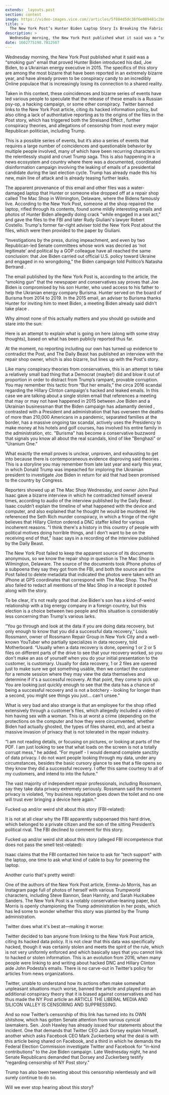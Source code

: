 ```yaml
--- 
extends: _layouts.post 
section: content 
image: https://video-images.vice.com//articles/5f884d5dc38f6e009481c2b0/lede/1602769809087-gettyimages-520751670-copy.jpeg?image-resize-opts=Y3JvcD0xeHc6MC44NDh4aDsweHcsMC4wMzc3eGgmcmVzaXplPTEyMDA6KiZyZXNpemU9MTIwMDoq 
title: > 
  The New York Post’s Hunter Biden Laptop Story Is Breaking the Fabric of Reality 
description: > 
  Wednesday morning, the New York Post published what it said was a “smoking gun” email that proved Hunter Biden introduced his dad, Joe Biden, to a Ukrainian energy executive in 2015.Trump's former far-right adviser told the New York Post about the files, which were then provided to the paper by Giuliani.In the 2015 email, an adviser to Burisma thanks Hunter for inviting him to meet Biden, a meeting Biden already said didn't take place .The New York Post failed to keep the apparent source of its documents anonymous, so we know the repair shop in question is The Mac Shop in Wilmington, Delaware.Twitter does what it's best at—making it worse:Twitter decided to ban anyone from linking to the New York Post article, citing its hacked data policy. 
date: 1602775198.7812507 
--- 
```

Wednesday morning, the New York Post published what it said was a “smoking gun” email that proved Hunter Biden introduced his dad, Joe Biden, to a Ukrainian energy executive in 2015. The specifics of this story are among the most bizarre that have been reported in an extremely bizarre year, and have already proven to be conspiracy candy to an incredibly Online populace that is increasingly losing its connection to a shared reality.

Taken in this context, these coincidences and bizarre series of events have led various people to speculate that the release of these emails is a Russian psy-op, a hacking campaign, or some other conspiracy. Twitter banned links to the New York Post article, citing its hacked information policy, but also citing a lack of authoritative reporting as to the origins of the files in the Post story, which has triggered both the Streisand Effect , further conspiracy theories, and allegations of censorship from most every major Republican politician, including Trump.

This is a possible series of events, but it’s also a series of events that requires a large number of coincidences and questionable behavior by multiple people involved, many of which have been recurring characters in the relentlessly stupid and cruel Trump saga. This is also happening in a news ecosystem and country where there was a documented, coordinated disinformation campaign involving the leaking of emails of a presidential candidate during the last election cycle. Trump has already made this his new, main line of attack and is already teasing further leaks.

The apparent provenance of this email and other files was a water-damaged laptop that Hunter or someone else dropped off at a repair shop called The Mac Shop in Wilmington, Delaware, where the Bidens famously live. According to the New York Post, someone at the shop repaired the laptop, rifled through its contents, found some mildly interesting emails and photos of Hunter Biden allegedly doing crack "while engaged in a sex act," and gave the files to the FBI and later Rudy Giuliani's lawyer Robert Costello. Trump's former far-right adviser told the New York Post about the files, which were then provided to the paper by Giuliani.

“Investigations by the press, during impeachment, and even by two Republican-led Senate committees whose work was decried as ‘not legitimate’ and political by a GOP colleague have all reached the same conclusion: that Joe Biden carried out official U.S. policy toward Ukraine and engaged in no wrongdoing,” the Biden campaign told Politico’s Natasha Bertrand .

The email published by the New York Post is, according to the article, the “smoking gun” that the newspaper and conservatives say proves that Joe Biden is compromised by his son Hunter, who used access to his father to help the Ukranian energy company Burisma. Hunter served on the board of Burisma from 2014 to 2019. In the 2015 email, an adviser to Burisma thanks Hunter for inviting him to meet Biden, a meeting Biden already said didn't take place .

Why almost none of this actually matters and you should go outside and stare into the sun:

Here is an attempt to explain what is going on here (along with some stray thoughts), based on what has been publicly reported thus far.

At the moment, no reporting including our own has turned up evidence to contradict the Post, and The Daily Beast has published an interview with the repair shop owner, which is also bizarre, but lines up with the Post's story.

Like many conspiracy theories from conservatives, this is an attempt to take a relatively small bad thing that a Democrat (maybe!) did and blow it out of proportion in order to distract from Trump’s rampant, provable corruption. You may remember this tactic from “But her emails,” the circa 2016 scandal regarding the Hillary Clinton campaign's hacked and leaked emails. In this case we are talking about a single stolen email that references a meeting that may or may not have happened in 2015 between Joe Biden and a Ukrainian businessman that the Biden campaign has adamantly denied , contrasted with a President and administration that has overseen the deaths of more than 210,000 Americans in a pandemic, separated families at the border, has a massive ongoing tax scandal, actively uses the Presidency to make money at his hotels and golf courses, has involved his entire family in the administration, etc. "Burisma" has become a conservative buzzword that signals you know all about the real scandals, kind of like "Benghazi" or "Uranium One."

What exactly the email proves is unclear, unproven, and exhausting to get into because there is contemporaneous evidence disproving said theories . This is a storyline you may remember from late last year and early this year, in which Donald Trump was impeached for imploring the Ukrainian president to investigate Joe Biden in return for aid that had been promised to the country by Congress.

Reporters showed up at The Mac Shop Wednesday, and owner John Paul Isaac gave a bizarre interview in which he contradicted himself several times, according to audio of the interview published by the Daily Beast . Isaac couldn’t explain the timeline of what happened with the device and computer, and also explained that he thought he would be murdered. He referenced the Seth Rich murder conspiracy, in which a fringe of the right believes that Hillary Clinton ordered a DNC staffer killed for various incoherent reasons. "I think there's a history in this country of people with political motives doing horrible things, and I don't want to be on the receiving end of that," Isaac says in a recording of the interview published by the Daily Beast.

The New York Post failed to keep the apparent source of its documents anonymous, so we know the repair shop in question is The Mac Shop in Wilmington, Delaware. The source of the documents took iPhone photos of a subpoena they say they got from the FBI, and both the source and the Post failed to delete metadata that indicated the photos were taken with an iPhone at GPS coordinates that correspond with The Mac Shop. The Post also failed to redact all mentions of the Mac Shop in a receipt it posted along with the story.

To be clear, it's not really good that Joe Biden's son has a kind-of-weird relationship with a big energy company in a foreign country, but this election is a choice between two people and this situation is considerably less concerning than Trump's various larks.

“You go through and look at the data if you are doing data recovery, but only enough to know that you did a successful data recovery,” Louis Rossmann, owner of Rossmann Repair Group in New York City and a well-known YouTuber who partially specializes in data recovery, told Motherboard. “Usually when a data recovery is done, opening 1 or 2 or 5 files on different parts of the drive to see that your recovery worked, so you don't make an ass of yourself when you do your initial presentation to the customer, is customary. Usually for data recovery, 1 or 2 files are opened just to make sure we got something usable, then we contact the customer for a remote session where they may view the data themselves and determine if it's a successful recovery. At that point, they come to pick up. You are looking just quickly enough to see that the data has a chance of being a successful recovery and is not a botchery - looking for longer than a second, you might see things you just… can't unsee.”

What is very bad and also strange is that an employee for the shop rifled extensively through a customer’s files, which allegedly included a video of him having sex with a woman. This is at worst a crime (depending on the protections on the computer and how they were circumvented, whether Biden had actually ghosted, the types of files shared, etc), and at best a massive invasion of privacy that is not tolerated in the repair industry.

“I am not reading details, or focusing on pictures, or looking at parts of the PDF. I am just looking to see that what loads on the screen is not a totally corrupt mess,” he added. “For myself - I would demand complete sanctity of data privacy. I do not want people looking through my data, under any circumstances, besides the basic cursory glance to see that a file opens so they know they did a successful recovery. I offer this same courtesy to all of my customers, and intend to into the future.”

The vast majority of independent repair professionals, including Rossmann, say they take data privacy extremely seriously. Rossmann said the moment privacy is violated, “my business reputation goes down the toilet and no one will trust ever bringing a device here again.”

Fucked up and/or weird shit about this story (FBI-related):

It is not at all clear why the FBI apparently subpoenaed this hard drive, which belonged to a private citizen and the son of the sitting President’s political rival. The FBI declined to comment for this story.

Fucked up and/or weird shit about this story (alleged FBI incompetence that does not pass the smell test-related):

Isaac claims that the FBI contacted him twice to ask for "tech support" with the laptop, one time to ask what kind of cable to buy for powering the laptop.

Another curio that's pretty weird!:

One of the authors of the New York Post article, Emma-Jo Morris, has an Instagram page full of photos of herself with various Trumpworld characters, including Steve Bannon, Sean Hannity, and Sarah Huckabee Sanders. The New York Post is a notably conservative-leaning paper, but Morris is openly championing the Trump administration in her posts, which has led some to wonder whether this story was planted by the Trump administration.

Twitter does what it's best at—making it worse:

Twitter decided to ban anyone from linking to the New York Post article, citing its hacked data policy. It is not clear that this data was specifically hacked, though it was certainly stolen and meets the spirit of the rule, which is not very uniformly enforced and which basically says that you cannot link to hacked or stolen information. This is an evolution from 2016, when many people were linking to and writing about hacked DNC and Hillary Clinton aide John Podesta’s emails. There is no carve-out in Twitter’s policy for articles from news organizations.

Twitter, unable to understand how its actions often make somewhat unpleasant situations much worse, banned the article and played into an additional conspiracy theory that it is biased against conservatives and has thus made the NY Post article an ARTICLE THE LIBERAL MEDIA AND SILICON VALLEY IS CENSORING AND SUPPRESSING.

And so now Twitter’s censorship of this link has turned into its OWN shitshow, which has gotten Senate attention from various cynical lawmakers. Sen. Josh Hawley has already issued four statements about the incident. One that demands that Twitter CEO Jack Dorsey explain himself, another which asks Facebook CEO Mark Zuckerberg what the deal is with this article being shared on Facebook, and a third in which he demands the Federal Election Commission investigate Twitter and Facebook for “in-kind contributions” to the Joe Biden campaign. Late Wednesday night, he and Senate Republicans demanded that Dorsey and Zuckerberg testify "regarding censorship of NY Post story."

Trump has also been tweeting about this censorship relentlessly and will surely continue to do so.

Will we ever stop hearing about this story?